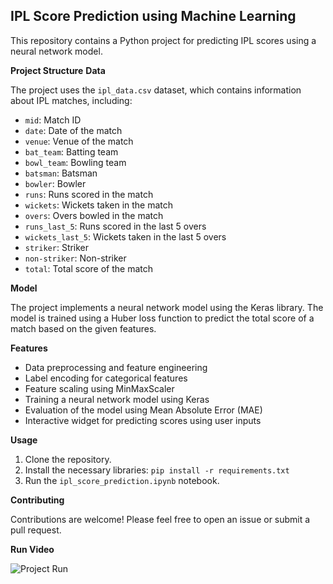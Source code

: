 ## IPL Score Prediction using Machine Learning

This repository contains a Python project for predicting IPL scores using a neural network model. 

**Project Structure**
**Data**

The project uses the `ipl_data.csv` dataset, which contains information about IPL matches, including:

- `mid`: Match ID
- `date`: Date of the match
- `venue`: Venue of the match
- `bat_team`: Batting team
- `bowl_team`: Bowling team
- `batsman`: Batsman
- `bowler`: Bowler
- `runs`: Runs scored in the match
- `wickets`: Wickets taken in the match
- `overs`: Overs bowled in the match
- `runs_last_5`: Runs scored in the last 5 overs
- `wickets_last_5`: Wickets taken in the last 5 overs
- `striker`: Striker
- `non-striker`: Non-striker
- `total`: Total score of the match

**Model**

The project implements a neural network model using the Keras library. The model is trained using a Huber loss function to predict the total score of a match based on the given features.

**Features**

- Data preprocessing and feature engineering
- Label encoding for categorical features
- Feature scaling using MinMaxScaler
- Training a neural network model using Keras
- Evaluation of the model using Mean Absolute Error (MAE)
- Interactive widget for predicting scores using user inputs

**Usage**

1. Clone the repository.
2. Install the necessary libraries: `pip install -r requirements.txt`
3. Run the `ipl_score_prediction.ipynb` notebook.

**Contributing**

Contributions are welcome! Please feel free to open an issue or submit a pull request.



**Run Video**

![Project Run](project_run.gif)
